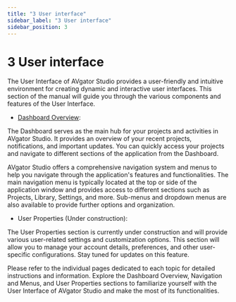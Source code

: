 ```yaml
---
title: "3 User interface"
sidebar_label: "3 User interface"
sidebar_position: 3
---
```


#  3 User interface 

The User Interface of AVgator Studio provides a user-friendly and
intuitive environment for creating dynamic and interactive user
interfaces. This section of the manual will guide you through the
various components and features of the User Interface.

-   [Dashboard Overview](dashboard.md):

The Dashboard serves as the main hub for your projects and activities in
AVgator Studio. It provides an overview of your recent projects,
notifications, and important updates. You can quickly access your
projects and navigate to different sections of the application from the
Dashboard.


AVgator Studio offers a comprehensive navigation system and menus to
help you navigate through the application's features and
functionalities. The main navigation menu is typically located at the
top or side of the application window and provides access to different
sections such as Projects, Library, Settings, and more. Sub-menus and
dropdown menus are also available to provide further options and
organization.

-   User Properties (Under construction):

The User Properties section is currently under construction and will
provide various user-related settings and customization options. This
section will allow you to manage your account details, preferences, and
other user-specific configurations. Stay tuned for updates on this
feature.

Please refer to the individual pages dedicated to each topic for
detailed instructions and information. Explore the Dashboard Overview,
Navigation and Menus, and User Properties sections to familiarize
yourself with the User Interface of AVgator Studio and make the most of
its functionalities.

